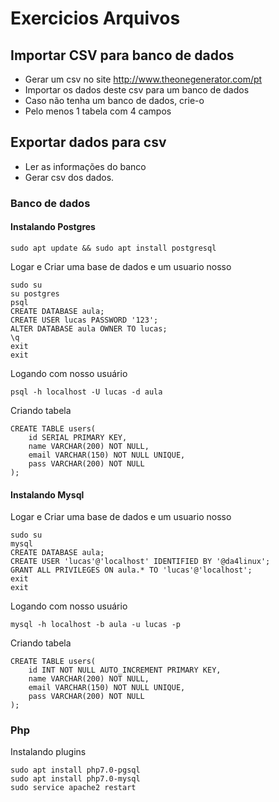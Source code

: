 # Exercicios Arquivos

## Importar CSV para banco de dados

- Gerar um csv no site http://www.theonegenerator.com/pt
- Importar os dados deste csv para um banco de dados
- Caso não tenha um banco de dados, crie-o
- Pelo menos 1 tabela com 4 campos

## Exportar dados para csv

- Ler as informações do banco
- Gerar csv dos dados.


### Banco de dados
#### Instalando Postgres
```
sudo apt update && sudo apt install postgresql
```
Logar e Criar uma base de dados e um usuario nosso
```
sudo su
su postgres
psql
CREATE DATABASE aula;
CREATE USER lucas PASSWORD '123';
ALTER DATABASE aula OWNER TO lucas;
\q
exit
exit
```
Logando com nosso usuário
```
psql -h localhost -U lucas -d aula
```
Criando tabela
```
CREATE TABLE users(
	id SERIAL PRIMARY KEY,
	name VARCHAR(200) NOT NULL,
	email VARCHAR(150) NOT NULL UNIQUE,
	pass VARCHAR(200) NOT NULL
);
```
#### Instalando Mysql
Logar e Criar uma base de dados e um usuario nosso
```
sudo su
mysql
CREATE DATABASE aula;
CREATE USER 'lucas'@'localhost' IDENTIFIED BY '@da4linux';
GRANT ALL PRIVILEGES ON aula.* TO 'lucas'@'localhost';
exit
exit
```
Logando com nosso usuário
```
mysql -h localhost -b aula -u lucas -p
```
Criando tabela
```
CREATE TABLE users(
	id INT NOT NULL AUTO_INCREMENT PRIMARY KEY,
	name VARCHAR(200) NOT NULL,
	email VARCHAR(150) NOT NULL UNIQUE,
	pass VARCHAR(200) NOT NULL
);
```
### Php
Instalando plugins
```
sudo apt install php7.0-pgsql
sudo apt install php7.0-mysql
sudo service apache2 restart
```